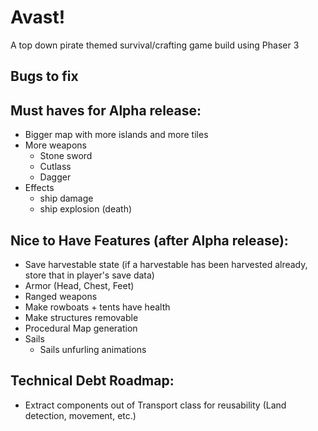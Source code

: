 # Avast!

A top down pirate themed survival/crafting game build using Phaser 3

## Bugs to fix

## Must haves for Alpha release:

- Bigger map with more islands and more tiles
- More weapons
  - Stone sword
  - Cutlass
  - Dagger
- Effects
  - ship damage
  - ship explosion (death)

## Nice to Have Features (after Alpha release):

- Save harvestable state (if a harvestable has been harvested already, store that in player's save data)
- Armor (Head, Chest, Feet)
- Ranged weapons
- Make rowboats + tents have health
- Make structures removable
- Procedural Map generation
- Sails
  - Sails unfurling animations

## Technical Debt Roadmap:

- Extract components out of Transport class for reusability (Land detection, movement, etc.)
